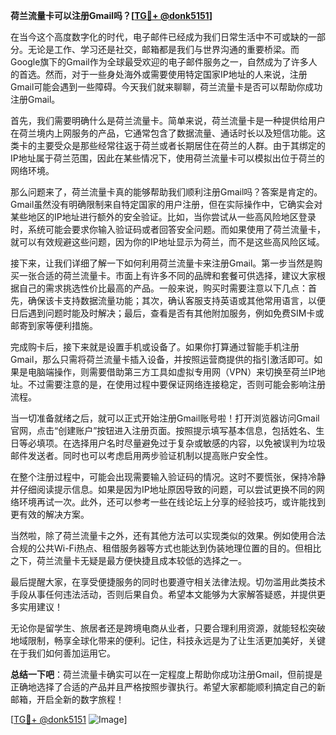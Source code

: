 **荷兰流量卡可以注册Gmail吗？[[TG💪+ @donk5151](https://t.me/s/donk5151)]**

在当今这个高度数字化的时代，电子邮件已经成为我们日常生活中不可或缺的一部分。无论是工作、学习还是社交，邮箱都是我们与世界沟通的重要桥梁。而Google旗下的Gmail作为全球最受欢迎的电子邮件服务之一，自然成为了许多人的首选。然而，对于一些身处海外或需要使用特定国家IP地址的人来说，注册Gmail可能会遇到一些障碍。今天我们就来聊聊，荷兰流量卡是否可以帮助你成功注册Gmail。

首先，我们需要明确什么是荷兰流量卡。简单来说，荷兰流量卡是一种提供给用户在荷兰境内上网服务的产品，它通常包含了数据流量、通话时长以及短信功能。这类卡的主要受众是那些经常往返于荷兰或者长期居住在荷兰的人群。由于其绑定的IP地址属于荷兰范围，因此在某些情况下，使用荷兰流量卡可以模拟出位于荷兰的网络环境。

那么问题来了，荷兰流量卡真的能够帮助我们顺利注册Gmail吗？答案是肯定的。Gmail虽然没有明确限制来自特定国家的用户注册，但在实际操作中，它确实会对某些地区的IP地址进行额外的安全验证。比如，当你尝试从一些高风险地区登录时，系统可能会要求你输入验证码或者回答安全问题。而如果使用了荷兰流量卡，就可以有效规避这些问题，因为你的IP地址显示为荷兰，而不是这些高风险区域。

接下来，让我们详细了解一下如何利用荷兰流量卡来注册Gmail。第一步当然是购买一张合适的荷兰流量卡。市面上有许多不同的品牌和套餐可供选择，建议大家根据自己的需求挑选性价比最高的产品。一般来说，购买时需要注意以下几点：首先，确保该卡支持数据流量功能；其次，确认客服支持英语或其他常用语言，以便日后遇到问题时能及时解决；最后，查看是否有其他附加服务，例如免费SIM卡或邮寄到家等便利措施。

完成购卡后，接下来就是设置手机或设备了。如果你打算通过智能手机注册Gmail，那么只需将荷兰流量卡插入设备，并按照运营商提供的指引激活即可。如果是电脑端操作，则需要借助第三方工具如虚拟专用网（VPN）来切换至荷兰IP地址。不过需要注意的是，在使用过程中要保证网络连接稳定，否则可能会影响注册流程。

当一切准备就绪之后，就可以正式开始注册Gmail账号啦！打开浏览器访问Gmail官网，点击“创建账户”按钮进入注册页面。按照提示填写基本信息，包括姓名、生日等必填项。在选择用户名时尽量避免过于复杂或敏感的内容，以免被误判为垃圾邮件发送者。同时也可以考虑启用两步验证机制以提高账户安全性。

在整个注册过程中，可能会出现需要输入验证码的情况。这时不要慌张，保持冷静并仔细阅读提示信息。如果是因为IP地址原因导致的问题，可以尝试更换不同的网络环境再试一次。此外，还可以参考一些在线论坛上分享的经验技巧，或许能找到更有效的解决方案。

当然啦，除了荷兰流量卡之外，还有其他方法可以实现类似的效果。例如使用合法合规的公共Wi-Fi热点、租借服务器等方式也能达到伪装地理位置的目的。但相比之下，荷兰流量卡无疑是最方便快捷且成本较低的选择之一。

最后提醒大家，在享受便捷服务的同时也要遵守相关法律法规。切勿滥用此类技术手段从事任何违法活动，否则后果自负。希望本文能够为大家解答疑惑，并提供更多实用建议！

无论你是留学生、旅居者还是跨境电商从业者，只要合理利用资源，就能轻松突破地域限制，畅享全球化带来的便利。记住，科技永远是为了让生活更加美好，关键在于我们如何善加运用它。

**总结一下吧**：荷兰流量卡确实可以在一定程度上帮助你成功注册Gmail，但前提是正确地选择了合适的产品并且严格按照步骤执行。希望大家都能顺利搞定自己的新邮箱，开启全新的数字旅程！

[[TG💪+ @donk5151](https://t.me/s/donk5151) ![Image](https://i.postimg.cc/rwNCRYN7/Snipaste-2025-04-30-17-27-05.png)]